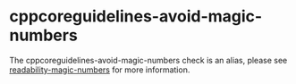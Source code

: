 # cppcoreguidelines-avoid-magic-numbers

The cppcoreguidelines-avoid-magic-numbers check is an alias, please see
[readability-magic-numbers](https://clang.llvm.org/extra/clang-tidy/checks/readability-magic-numbers.html) for more
information.
